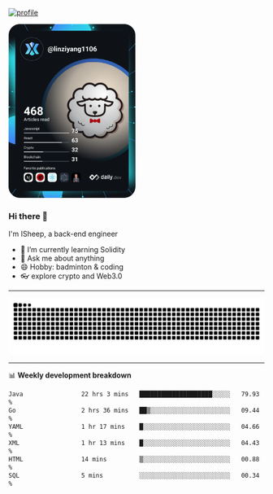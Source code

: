 [![profile](https://user-images.githubusercontent.com/54968314/208005045-e4b42f3b-833d-4242-bfcc-e764865553a2.svg)](https://www.calligrapher.ai/)

<a href="https://app.daily.dev/linziyang1106"><img src="/devcard.png" width="250" alt="ISheep's Dev Card"/></a>

### Hi there 🐏

I'm ISheep, a back-end engineer

- 🔭 I’m currently learning Solidity
- 💬 Ask me about anything
- 😄 Hobby: badminton & coding
- 👓 explore crypto and Web3.0

-------

![](https://raw.githubusercontent.com/ISheepp/ISheepp/output/github-contribution-grid-snake.svg)

-------

📊 **Weekly development breakdown**
<!--START_SECTION:waka-->

```text
Java                22 hrs 3 mins   ████████████████████░░░░░   79.93 %
Go                  2 hrs 36 mins   ██▒░░░░░░░░░░░░░░░░░░░░░░   09.44 %
YAML                1 hr 17 mins    █░░░░░░░░░░░░░░░░░░░░░░░░   04.66 %
XML                 1 hr 13 mins    █░░░░░░░░░░░░░░░░░░░░░░░░   04.43 %
HTML                14 mins         ▒░░░░░░░░░░░░░░░░░░░░░░░░   00.88 %
SQL                 5 mins          ░░░░░░░░░░░░░░░░░░░░░░░░░   00.34 %
```

<!--END_SECTION:waka-->
